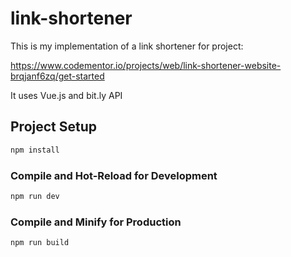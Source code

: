 # link-shortener

This is my implementation of a link shortener for project:

https://www.codementor.io/projects/web/link-shortener-website-brqjanf6zq/get-started

It uses Vue.js and bit.ly API

## Project Setup

```sh
npm install
```

### Compile and Hot-Reload for Development

```sh
npm run dev
```

### Compile and Minify for Production

```sh
npm run build
```
